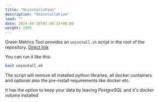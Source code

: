 ```yaml
---
title: "Uninstallation"
description: "Uninstallation"
lead: ""
date: 2024-09-30T01:49:15+00:00
weight: 1005
---
```


Green Metrics Tool provides an `uninstall.sh` script in the root of the repository. [Direct link](https://github.com/green-coding-solutions/green-metrics-tool/blob/main/uninstall.sh)

You can run it like this:

```bash
bash uninstall.sh
```

The script will remove all installed python libraries, all docker containers and optional 
also the pre-install requirements like docker etc.

It has the option to keep your data by leaving *PostgreSQL* and it's *docker volume* installed
